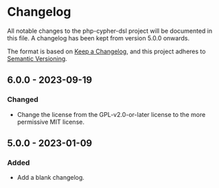 # Changelog

All notable changes to the php-cypher-dsl project will be documented in this
file. A changelog has been kept from version 5.0.0 onwards.

The format is based on [Keep a Changelog], and this project adheres to
[Semantic Versioning].

## 6.0.0 - 2023-09-19

### Changed

- Change the license from the GPL-v2.0-or-later license to the more permissive
  MIT license.

## 5.0.0 - 2023-01-09

### Added

- Add a blank changelog.

[keep a changelog]: https://keepachangelog.com/en/1.0.0/
[semantic versioning]: https://semver.org/spec/v2.0.0.html
